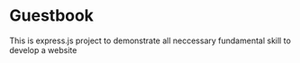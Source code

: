 # Guestbook

This is express.js project to demonstrate all neccessary fundamental skill to develop a website